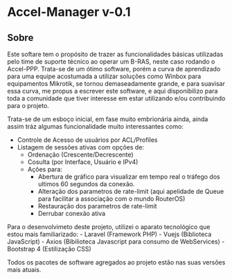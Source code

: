 # Accel-Manager v-0.1

## Sobre

Este softare tem o propósito de trazer as funcionalidades básicas utilizadas pelo time de suporte técnico ao operar um B-RAS, neste caso rodando o Accel-PPP. Trata-se de um ótimo software, porém a curva de aprendizado para uma equipe acostumada a utilizar soluções como Winbox para equipamentos Mikrotik, se tornou demaseadamente grande, e para suavisar essa curva, me propus a escrever este software, e aqui disponibilizo para toda a comunidade que tiver interesse em estar utilizando e/ou contribuindo para o projeto.

Trata-se de um esboço inicial, em fase muito embrionária ainda, ainda assim tráz algumas funcionalidade muito interessantes como:
 - Controle de Acesso de usuários por ACL/Profiles
 - Listagem de sessões ativas com opções de:
    - Ordenação (Crescente/Decrescente) 
    - Cosulta (por Interface, Usuário e IPv4)
    - Ações para:
        - Abertura de gráfico para visualizar em tempo real o tráfego dos ultimos 60 segundos da conexão.
        - Alteração dos parametros de rate-limit (aqui apelidade de Queue para facilitar a associação com o mundo RouterOS)
        - Restauração dos parametros de rate-limit
        - Derrubar conexão ativa

Para o desenvolvimeto deste projeto, utilizei o aparato tecnológico que estou mais familiarizado:
    - Laravel (Framework PHP)
    - Vuejs (Biblioteca JavaScript)
    - Axios (Bibilioteca Javascript para consumo de WebServices)
    - Bootstrap 4 (Estilização CSS)

Todos os pacotes de software agregados ao projeto estão nas suas versões mais atuais.